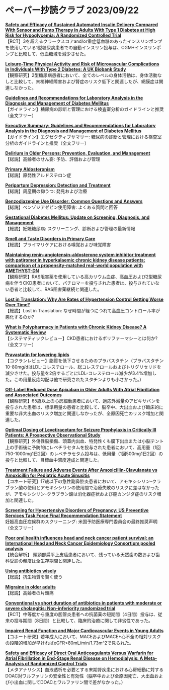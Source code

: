 # ペーパー抄読クラブ 2023/09/22

[**Safety and Efficacy of Sustained Automated Insulin Delivery Compared With Sensor and Pump Therapy in Adults With Type 1 Diabetes at High Risk for Hypoglycemia: A Randomized Controlled Trial**](https://pubmed.ncbi.nlm.nih.gov/37729080/)  
【RCT】3を超えるクラークスコアand/or重症低血糖のあったインスリンポンプを使用している1型糖尿病患者での自動インスリン投与は、CGM+インスリンポンプと比較して、低血糖域を減少させた。

[**Leisure-Time Physical Activity and Risk of Microvascular Complications in Individuals With Type 2 Diabetes: A UK Biobank Study**](https://pubmed.ncbi.nlm.nih.gov/37549380/)  
【観察研究】2型糖尿病患者において、全てのレベルの身体活動は、身体活動なしと比較して、末梢神経障害および腎症のリスク低下と関連したが、網膜症は関連しなかった。

[**Guidelines and Recommendations for Laboratory Analysis in the Diagnosis and Management of Diabetes Mellitus**](https://pubmed.ncbi.nlm.nih.gov/37471273/)  
【ガイドライン】糖尿病の診断と管理における検査室分析のガイドラインと推奨（全文フリー）

[**Executive Summary: Guidelines and Recommendations for Laboratory Analysis in the Diagnosis and Management of Diabetes Mellitus**](https://pubmed.ncbi.nlm.nih.gov/37471272/)  
【ガイドライン】エグゼクティブサマリー: 糖尿病の診断と管理における検査室分析のガイドラインと推奨（全文フリー）

[**Delirium in Older Persons: Prevention, Evaluation, and Management**](https://pubmed.ncbi.nlm.nih.gov/37725462/)  
【総説】高齢者のせん妄: 予防、評価および管理

[**Primary Aldosteronism**](https://pubmed.ncbi.nlm.nih.gov/37725461/)  
【総説】原発性アルドステロン症

[**Peripartum Depression: Detection and Treatment**](https://pubmed.ncbi.nlm.nih.gov/37725459/)  
【総説】周産期の抑うつ: 発見および治療

[**Benzodiazepine Use Disorder: Common Questions and Answers**](https://pubmed.ncbi.nlm.nih.gov/37725458/)  
【総説】ベンゾジアゼピン使用障害: よくある質問と回答

[**Gestational Diabetes Mellitus: Update on Screening, Diagnosis, and Management**](https://pubmed.ncbi.nlm.nih.gov/37725457/)  
【総説】妊娠糖尿病: スクリーニング、診断および管理の最新情報

[**Smell and Taste Disorders in Primary Care**](https://pubmed.ncbi.nlm.nih.gov/37725455/)  
【総説】プライマリケアにおける嗅覚および味覚障害

[**Maintaining renin-angiotensin-aldosterone system inhibitor treatment with patiromer in hyperkalaemic chronic kidney disease patients: comparison of a propensity-matched real-world population with AMETHYST-DN**](https://pubmed.ncbi.nlm.nih.gov/37725919/)  
【観察研究】RAS阻害薬を使用している高カリウム血症、高血圧および2型糖尿病を伴うCKD患者において、パチロマーを投与された患者は、投与されていない患者と比較して、RAS阻害薬継続と関連した。

[**Lost in Translation: Why Are Rates of Hypertension Control Getting Worse Over Time?**](https://pubmed.ncbi.nlm.nih.gov/37714284/)  
【総説】Lost in Translation: なぜ時間が経つにつれて高血圧コントロール率が悪化するのか?

[**What is Polypharmacy in Patients with Chronic Kidney Disease? A Systematic Review**](https://pubmed.ncbi.nlm.nih.gov/37722957/)  
【システマティックレビュー】CKD患者におけるポリファーマシーとは何か?（全文フリー）

[**Pravastatin for lowering lipids**](https://pubmed.ncbi.nlm.nih.gov/37721222/)  
【コクランレビュー】脂質を低下させるためのプラバスタチン（プラバスタチン10-80mg/dはLDL-コレステロール、総コレステロールおよびトリグリセリドを減少させた。投与量を2倍するごとにLDL-コレステロール減少が3.4%増加した。この用量反応勾配は他で研究されたスタチンよりも小さかった。）

[**Off-Label Reduced Dose Apixaban in Older Adults With Atrial Fibrillation and Associated Outcomes**](https://pubmed.ncbi.nlm.nih.gov/37712551/)  
【観察研究】65歳以上の心房細動患者において、適応外減量のアピキサバンを投与された患者は、標準用量の患者と比較して、脳卒中、大出血および臨床的に重要な非大出血のリスク増加と関連しなかったが、全原因死亡のリスク増加と関連した。

[**Optimal Dosing of Levetiracetam for Seizure Prophylaxis in Critically Ill Patients: A Prospective Observational Study**](https://pubmed.ncbi.nlm.nih.gov/37734033/)  
【観察研究】外傷性脳損傷、頭蓋内出血、特発性くも膜下出血または小脳テント上の手術後に予防的にレベチラセタムを投与された患者において、高用量（1回750-1000mg1日2回）のレベチラセタム投与は、低用量（1回500mg1日2回）の投与と比較して、目標血中濃度達成と関連した。

[**Treatment Failure and Adverse Events After Amoxicillin-Clavulanate vs Amoxicillin for Pediatric Acute Sinusitis**](https://pubmed.ncbi.nlm.nih.gov/37721610/)  
【コホート研究】17歳以下の急性副鼻腔炎患者において、アモキシシリン-クラブラン酸の使用とアモキシシリンの使用間で治療失敗のリスクに差はなかったが、アモキシシリン-クラブラン酸は消化器症状および膣カンジダ症のリスク増加と関連した。

[**Screening for Hypertensive Disorders of Pregnancy: US Preventive Services Task Force Final Recommendation Statement**](https://pubmed.ncbi.nlm.nih.gov/37721605/)  
妊娠高血圧症候群のスクリーニング: 米国予防医療専門委員会の最終推奨声明（全文フリー）

[**Poor oral health influences head and neck cancer patient survival: an International Head and Neck Cancer Epidemiology Consortium pooled analysis**](https://pubmed.ncbi.nlm.nih.gov/37725515/)  
【統合解析】 頭頸部扁平上皮癌患者において、残っている天然歯の数および歯科受診の頻度は全生存期間と関連した。

[**Using antibiotics wisely**](https://pubmed.ncbi.nlm.nih.gov/37732791/)  
【総説】抗生物質を賢く使う

[**Migraine in older adults**](https://pubmed.ncbi.nlm.nih.gov/37717587/)  
【総説】高齢者の片頭痛

[**Conventional vs short duration of antibiotics in patients with moderate or severe cholangitis: Non-inferiority randomized trial**](https://pubmed.ncbi.nlm.nih.gov/37732816/)  
【RCT】中等度から重度の胆管炎患者への抗菌薬の短期間（4日間）投与は、従来の投与期間（8日間）と比較して、臨床的治癒に関して非劣性であった。

[**Impaired Renal Function and Major Cardiovascular Events in Young Adults**](https://pubmed.ncbi.nlm.nih.gov/37730288/)  
【コホート研究】若年成人において、MACEおよびMACE+心不全の相対リスクの段階的増加が早ければeGFR<80mL/min/1.73m^2で見られた。

[**Safety and Efficacy of Direct Oral Anticoagulants Versus Warfarin for Atrial Fibrillation in End-Stage Renal Disease on Hemodialysis: A Meta-Analysis of Randomized Control Trials**](https://pubmed.ncbi.nlm.nih.gov/37722229/)  
【メタアナリシス】血液透析を必要とする末期腎疾患における心房細動に対するDOAC対ワルファリンの安全性と有効性（脳卒中および全原因死亡、大出血および小出血に関してDOACとワルファリン間で差がなかった。）